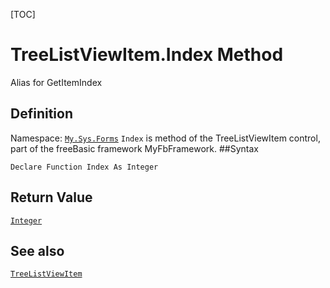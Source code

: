 [TOC]
# TreeListViewItem.Index Method
Alias for GetItemIndex
## Definition
Namespace: [`My.Sys.Forms`](My.Sys.Forms.md)
`Index` is method of the TreeListViewItem control, part of the freeBasic framework MyFbFramework.
##Syntax
```freeBasic
Declare Function Index As Integer
```


## Return Value
[`Integer`]("https://www.freebasic.net/wiki/KeyPgInteger")
## See also
[`TreeListViewItem`](TreeListViewItem.md)
